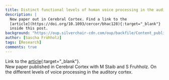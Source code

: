 ```yaml
---
title: Distinct functional levels of human voice processing in the auditory cortex
description: |
  New paper out in Cerebral Cortex. Find a link to the
  [article](https://doi.org/10.1093/cercor/bhac128){:target="_blank"}
  inside this post.
background: "https://oup.silverchair-cdn.com/oup/backfile/Content_public/Journal/cercor/33/4/10.1093_cercor_bhac128/1/m_bhac128f4.jpeg?Expires=1706109094&Signature=hD8SKDA1bLIGiOLd13Xl3qC4JUr7Up9Vj079EaGavxUztNsiHk-9-4YlC37d~QQgFziv0764oSi-Rtgbjq~9UzIXBmADE-oANAH7HPTI1-jUmUDI5DFlYgLHblrB7FxsHfj7PdQz5i9fuOQmKBAy~nqxRk9DXZ40X2FLWTqkjf304867SkTS9uPTN0BJMYVArBdWZAxRkUFbOulb70aXmaUsATQvx5XLSABq2g0vM0xNOCRT2~xzjlau88Laop8Z-Hk-QGM7E0xkqVlaA43JUoV8RhO-qcJYI2qgEN3RAzb-4eZQzFMno0g9U9hUCKk2u0szin2ga-yMtyyhe1X6YA__&Key-Pair-Id=APKAIE5G5CRDK6RD3PGA"
author: [Sascha Frühholz]
tags: [Research]
comments: true
---
```


Link to the
[article](https://doi.org/10.1093/cercor/bhac128){:target="_blank"}.
<br />
New paper published in Cerebral Cortex with M Staib and S Fruhholz.
On the different levels of voice processing in the auditory cortex.
